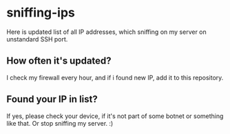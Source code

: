 # sniffing-ips
Here is updated list of all IP addresses, which sniffing on my server on unstandard SSH port.

## How often it's updated?
I check my firewall every hour, and if i found new IP, add it to this repository.

## Found your IP in list?
If yes, please check your device, if it's not part of some botnet or something like that. Or stop sniffing my server. :)
